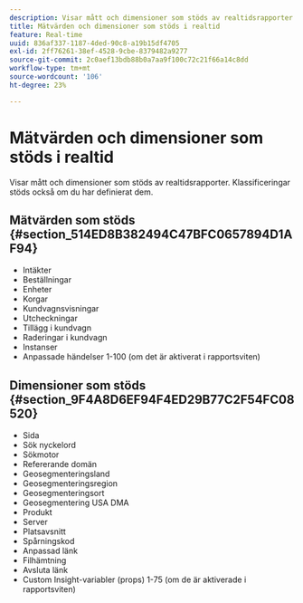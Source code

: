 ```yaml
---
description: Visar mått och dimensioner som stöds av realtidsrapporter. Klassificeringar stöds också om du har definierat dem.
title: Mätvärden och dimensioner som stöds i realtid
feature: Real-time
uuid: 836af337-1187-4ded-90c8-a19b15df4705
exl-id: 2ff76261-38ef-4528-9cbe-8379482a9277
source-git-commit: 2c0aef13bdb88b0a7aa9f100c72c21f66a14c8dd
workflow-type: tm+mt
source-wordcount: '106'
ht-degree: 23%

---
```


# Mätvärden och dimensioner som stöds i realtid

Visar mått och dimensioner som stöds av realtidsrapporter. Klassificeringar stöds också om du har definierat dem.

## Mätvärden som stöds {#section_514ED8B382494C47BFC0657894D1AF94}

* Intäkter
* Beställningar
* Enheter
* Korgar
* Kundvagnsvisningar
* Utcheckningar
* Tillägg i kundvagn
* Raderingar i kundvagn
* Instanser
* Anpassade händelser 1-100 (om det är aktiverat i rapportsviten)

## Dimensioner som stöds {#section_9F4A8D6EF94F4ED29B77C2F54FC08520}

* Sida
* Sök nyckelord
* Sökmotor
* Refererande domän
* Geosegmenteringsland
* Geosegmenteringsregion
* Geosegmenteringsort
* Geosegmentering USA DMA
* Produkt
* Server
* Platsavsnitt
* Spårningskod
* Anpassad länk
* Filhämtning
* Avsluta länk
* Custom Insight-variabler (props) 1-75 (om de är aktiverade i rapportsviten)

